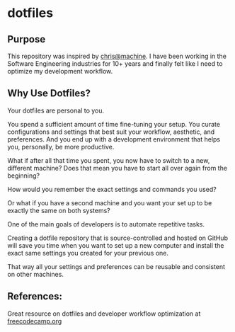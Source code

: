 # dotfiles

## Purpose

This repository was inspired by [chris@machine](https://www.youtube.com/watch?v=bTLYiNvRIVI&t=1543s). I have been working in the Software Engineering industries for 10+ years and finally felt like I need to optimize my development workflow. 


## Why Use Dotfiles?

Your dotfiles are personal to you.

You spend a sufficient amount of time fine-tuning your setup. You curate configurations and settings that best suit your workflow, aesthetic, and preferences. And you end up with a development environment that helps you, personally, be more productive.

What if after all that time you spent, you now have to switch to a new, different machine? Does that mean you have to start all over again from the beginning?

How would you remember the exact settings and commands you used?

Or what if you have a second machine and you want your set up to be exactly the same on both systems?

One of the main goals of developers is to automate repetitive tasks.

Creating a dotfile repository that is source-controlled and hosted on GitHub will save you time when you want to set up a new computer and install the exact same settings you created for your previous one.

That way all your settings and preferences can be reusable and consistent on other machines.

## References:

Great resource on dotfiles and developer workflow optimization at [freecodecamp.org](https://www.freecodecamp.org/news/dotfiles-what-is-a-dot-file-and-how-to-create-it-in-mac-and-linux/)